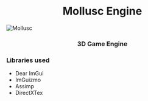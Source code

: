
<h1 align="center"> Mollusc Engine </h1>

![Mollusc](https://github.com/al3nd3l0n/MolluscEngine/blob/main/mollusc_logo.png)

<h3 align="center"> 3D Game Engine

</h3>

### Libraries used
- Dear ImGui
- ImGuizmo
- Assimp
- DirectXTex
